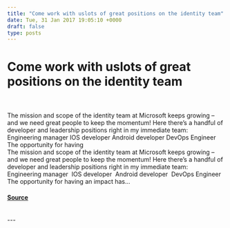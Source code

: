 ```yaml
---
title: "Come work with uslots of great positions on the identity team"
date: Tue, 31 Jan 2017 19:05:10 +0000
draft: false
type: posts
---
```

# Come work with uslots of great positions on the identity team

<br/>

<br/>
The mission and scope of the identity team at Microsoft keeps growing – and we need great people to keep the momentum! Here there’s a handful of developer and leadership positions right in my immediate team: &#160; Engineering manager IOS developer Android developer DevOps Engineer &#160; The opportunity for having
<br/>
The mission and scope of the identity team at Microsoft keeps growing – and we need great people to keep the momentum! Here there’s a handful of developer and leadership positions right in my immediate team:   Engineering manager  IOS developer  Android developer  DevOps Engineer   The opportunity for having an impact has...

#### [Source](https://www.cloudidentity.com/blog/2017/01/31/come-work-with-us-lots-of-great-positions-on-the-identity-team/)

<br/>
---
